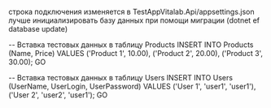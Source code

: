 строка подключения изменяется в TestAppVitalab.Api/appsettings.json
лучше инициализировать базу данных при помощи миграции (dotnet ef database update)

-- Вставка тестовых данных в таблицу Products
INSERT INTO Products (Name, Price) VALUES
('Product 1', 10.00),
('Product 2', 20.00),
('Product 3', 30.00);
GO

-- Вставка тестовых данных в таблицу Users
INSERT INTO Users (UserName, UserLogin, UserPassword) VALUES
('User 1', 'user1', 'user1'),
('User 2', 'user2', 'user1');
GO
